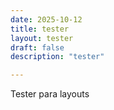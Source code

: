 ```yaml
---
date: 2025-10-12
title: tester
layout: tester
draft: false
description: "tester"

---
```


Tester para layouts
